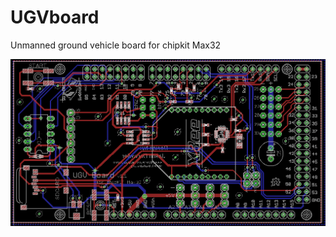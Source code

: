 UGVboard
========

Unmanned ground vehicle board for chipkit Max32

![](https://github.com/jdorweiler/UGVboard/blob/master/UGVBoard1.png)
